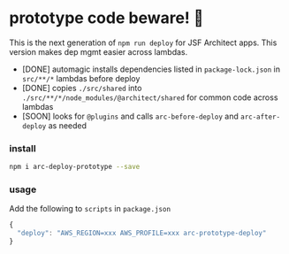 # prototype code beware! :ghost:

This is the next generation of `npm run deploy` for JSF Architect apps. This version makes dep mgmt easier across lambdas.

- [DONE] automagic installs dependencies listed in `package-lock.json` in `src/**/*` lambdas before deploy
- [DONE] copies `./src/shared` into `./src/**/*/node_modules/@architect/shared` for common code across lambdas
- [SOON] looks for `@plugins` and calls `arc-before-deploy` and `arc-after-deploy` as needed

### install

```bash
npm i arc-deploy-prototype --save
```

### usage

Add the following to `scripts` in `package.json`

```javascript
{
  "deploy": "AWS_REGION=xxx AWS_PROFILE=xxx arc-prototype-deploy"
}
```
